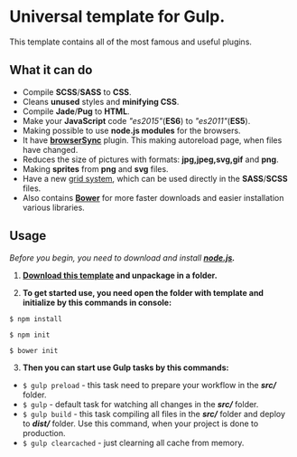 # Universal template for Gulp.
This template contains all of the most famous and useful plugins. 

## What it can do
* Compile **SCSS**/**SASS** to **CSS**.
* Cleans **unused** styles and **minifying CSS**.
* Compile **Jade**/**Pug** to **HTML**.
* Make your **JavaScript** code *"es2015"*(**ES6**) to *"es2011"*(**ES5**).
* Making possible to use **node.js modules** for the browsers.
* It have **[browserSync](https://browsersync.io/)** plugin. This making autoreload page, when files have changed.
* Reduces the size of pictures with formats: **jpg,jpeg,svg,gif** and **png**.
* Making **sprites** from **png** and **svg** files.
* Have a new [grid system](https://www.npmjs.com/package/smart-grid), which can be used directly in the **SASS**/**SCSS** files.
* Also contains **[Bower](https://bower.io/)** for more faster downloads and easier installation various libraries.

## Usage
*Before you begin, you need to download and install* ***[node.js](https://nodejs.org/).***

1. **[Download this template]() and unpackage in a folder.**

2. **To get started use, you need open the folder with template and initialize by this commands in console:**
 ```
 $ npm install
 ```
 ```
 $ npm init
 ```
 ```
 $ bower init
 ```
3. **Then you can start use Gulp tasks by this commands:**
 * `$ gulp preload` - this task need to prepare your workflow in the ***src/*** folder.
 * `$ gulp` - default task for watching all changes in the ***src/*** folder. 
 * `$ gulp build` - this task compiling all files in the ***src/*** folder and deploy to ***dist/*** folder. Use this command, when your project is done to production.
 * `$ gulp clearcached` - just clearning all cache from memory.
